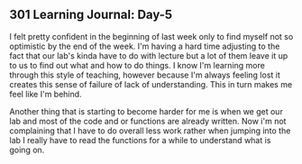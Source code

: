 ## 301 Learning Journal: Day-5 ##

I felt pretty confident in the beginning of last week only to find myself not so optimistic by the end of the week. I'm having a hard time adjusting to the fact that our lab's kinda have to do with lecture but a lot of them leave it up to us to find out what and how to do things. I know I'm learning more through this style of teaching, however because I'm always feeling lost it creates this sense of failure of lack of understanding. This in turn makes me feel like I'm behind.

Another thing that is starting to become harder for me is when we get our lab and most of the code and or functions are already written. Now i'm not complaining that I have to do overall less work rather when jumping into the lab I really have to read the functions for a while to understand what is going on. 

